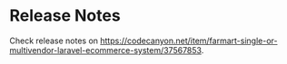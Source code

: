 # Release Notes

Check release notes on https://codecanyon.net/item/farmart-single-or-multivendor-laravel-ecommerce-system/37567853.
